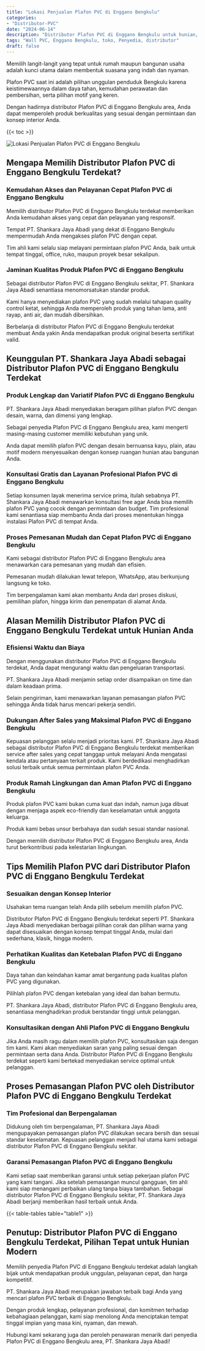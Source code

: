 ```yaml
---
title: "Lokasi Penjualan Plafon PVC di Enggano Bengkulu"
categories: 
- "Distributor-PVC"
date: "2024-06-14"
description: "Distributor Plafon PVC di Enggano Bengkulu untuk hunian, office, dan ritel. Panel terbaik, variasi motif, variasi warna modern, dengan jasa pemasangan oleh tim profesional serta garansi resmi!|Jasa distribusi Plafon PVC di Enggano Bengkulu bagi kebutuhan tempat tinggal, perkantoran, maupun gerai, dengan panel unggulan dan pemasangan oleh teknisi profesional dan kepastian resmi.|Alternatif Plafon PVC di Enggano Bengkulu yang terpercaya untuk hunian, perkantoran, dan toko, dengan produk terbaik dan instalasi oleh tenaga ahli ahli dan kepastian resmi.|Distribusi Plafon PVC di Enggano Bengkulu untuk tempat tinggal, kantor, dan toko, beserta material berkualitas dan penempatan ditangani oleh teknisi profesional, lengkap beserta jaminan resmi.}"
tags: "Wall PVC, Enggano Bengkulu, toko, Penyedia, distributor"
draft: false
---
```


Memilih langit-langit yang tepat untuk rumah maupun bangunan usaha adalah kunci utama dalam membentuk suasana yang indah dan nyaman.

Plafon PVC saat ini adalah pilihan unggulan penduduk Bengkulu karena keistimewaannya dalam daya tahan, kemudahan perawatan dan pembersihan, serta pilihan motif yang keren.

Dengan hadirnya distributor Plafon PVC di Enggano Bengkulu area, Anda dapat memperoleh produk berkualitas yang sesuai dengan permintaan dan konsep interior Anda.

{{< toc >}}

![Lokasi Penjualan Plafon PVC di Enggano Bengkulu](/images/Distributor-PVC/Lokasi-Penjualan-Plafon-PVC-di-Enggano-Bengkulu.png)


## Mengapa Memilih Distributor Plafon PVC di Enggano Bengkulu Terdekat?

### Kemudahan Akses dan Pelayanan Cepat Plafon PVC di Enggano Bengkulu

Memilih distributor Plafon PVC di Enggano Bengkulu terdekat memberikan Anda kemudahan akses yang cepat dan pelayanan yang responsif.

Tempat PT. Shankara Jaya Abadi yang dekat di Enggano Bengkulu mempermudah Anda mengakses plafon PVC dengan cepat.

Tim ahli kami selalu siap melayani permintaan plafon PVC Anda, baik untuk tempat tinggal, office, ruko, maupun proyek besar sekalipun.

### Jaminan Kualitas Produk Plafon PVC di Enggano Bengkulu

Sebagai distributor Plafon PVC di Enggano Bengkulu sekitar, PT. Shankara Jaya Abadi senantiasa menomorsatukan standar produk.

Kami hanya menyediakan plafon PVC yang sudah melalui tahapan quality control ketat, sehingga Anda memperoleh produk yang tahan lama, anti rayap, anti air, dan mudah dibersihkan.

Berbelanja di distributor Plafon PVC di Enggano Bengkulu terdekat membuat Anda yakin Anda mendapatkan produk original beserta sertifikat valid.

## Keunggulan PT. Shankara Jaya Abadi sebagai Distributor Plafon PVC di Enggano Bengkulu Terdekat

### Produk Lengkap dan Variatif Plafon PVC di Enggano Bengkulu

PT. Shankara Jaya Abadi menyediakan beragam pilihan plafon PVC dengan desain, warna, dan dimensi yang lengkap.

Sebagai penyedia Plafon PVC di Enggano Bengkulu area, kami mengerti masing-masing customer memiliki kebutuhan yang unik.

Anda dapat memilih plafon PVC dengan desain bernuansa kayu, plain, atau motif modern menyesuaikan dengan konsep ruangan hunian atau bangunan Anda.

### Konsultasi Gratis dan Layanan Profesional Plafon PVC di Enggano Bengkulu

Setiap konsumen layak menerima service prima, itulah sebabnya PT. Shankara Jaya Abadi menawarkan konsultasi free agar Anda bisa memilih plafon PVC yang cocok dengan permintaan dan budget. Tim profesional kami senantiasa siap membantu Anda dari proses menentukan hingga instalasi Plafon PVC di tempat Anda.

### Proses Pemesanan Mudah dan Cepat Plafon PVC di Enggano Bengkulu

Kami sebagai distributor Plafon PVC di Enggano Bengkulu area menawarkan cara pemesanan yang mudah dan efisien.

Pemesanan mudah dilakukan lewat telepon, WhatsApp, atau berkunjung langsung ke toko.

Tim berpengalaman kami akan membantu Anda dari proses diskusi, pemilihan plafon, hingga kirim dan penempatan di alamat Anda.

## Alasan Memilih Distributor Plafon PVC di Enggano Bengkulu Terdekat untuk Hunian Anda

### Efisiensi Waktu dan Biaya

Dengan menggunakan distributor Plafon PVC di Enggano Bengkulu terdekat, Anda dapat mengurangi waktu dan pengeluaran transportasi.

PT. Shankara Jaya Abadi menjamin setiap order disampaikan on time dan dalam keadaan prima.

Selain pengiriman, kami menawarkan layanan pemasangan plafon PVC sehingga Anda tidak harus mencari pekerja sendiri.

### Dukungan After Sales yang Maksimal Plafon PVC di Enggano Bengkulu

Kepuasan pelanggan selalu menjadi prioritas kami. PT. Shankara Jaya Abadi sebagai distributor Plafon PVC di Enggano Bengkulu terdekat memberikan service after sales yang cepat tanggap untuk melayani Anda mengatasi kendala atau pertanyaan terkait produk. Kami berdedikasi menghadirkan solusi terbaik untuk semua permintaan plafon PVC Anda.

### Produk Ramah Lingkungan dan Aman Plafon PVC di Enggano Bengkulu

Produk plafon PVC kami bukan cuma kuat dan indah, namun juga dibuat dengan menjaga aspek eco-friendly dan keselamatan untuk anggota keluarga.

Produk kami bebas unsur berbahaya dan sudah sesuai standar nasional.

Dengan memilih distributor Plafon PVC di Enggano Bengkulu area, Anda turut berkontribusi pada kelestarian lingkungan.

## Tips Memilih Plafon PVC dari Distributor Plafon PVC di Enggano Bengkulu Terdekat

### Sesuaikan dengan Konsep Interior

Usahakan tema ruangan telah Anda pilih sebelum memilih plafon PVC.

Distributor Plafon PVC di Enggano Bengkulu terdekat seperti PT. Shankara Jaya Abadi menyediakan berbagai pilihan corak dan pilihan warna yang dapat disesuaikan dengan konsep tempat tinggal Anda, mulai dari sederhana, klasik, hingga modern.

### Perhatikan Kualitas dan Ketebalan Plafon PVC di Enggano Bengkulu

Daya tahan dan keindahan kamar amat bergantung pada kualitas plafon PVC yang digunakan.

Pilihlah plafon PVC dengan ketebalan yang ideal dan bahan bermutu.

PT. Shankara Jaya Abadi, distributor Plafon PVC di Enggano Bengkulu area, senantiasa menghadirkan produk berstandar tinggi untuk pelanggan.

### Konsultasikan dengan Ahli Plafon PVC di Enggano Bengkulu

Jika Anda masih ragu dalam memilih plafon PVC, konsultasikan saja dengan tim kami. Kami akan menyediakan saran yang paling sesuai dengan permintaan serta dana Anda. Distributor Plafon PVC di Enggano Bengkulu terdekat seperti kami bertekad menyediakan service optimal untuk pelanggan.

## Proses Pemasangan Plafon PVC oleh Distributor Plafon PVC di Enggano Bengkulu Terdekat

### Tim Profesional dan Berpengalaman

Didukung oleh tim berpengalaman, PT. Shankara Jaya Abadi mengupayakan pemasangan plafon PVC dilakukan secara bersih dan sesuai standar keselamatan. Kepuasan pelanggan menjadi hal utama kami sebagai distributor Plafon PVC di Enggano Bengkulu sekitar.

### Garansi Pemasangan Plafon PVC di Enggano Bengkulu

Kami setiap saat memberikan garansi untuk setiap pekerjaan plafon PVC yang kami tangani. Jika setelah pemasangan muncul gangguan, tim ahli kami siap menangani perbaikan ulang tanpa biaya tambahan. Sebagai distributor Plafon PVC di Enggano Bengkulu sekitar, PT. Shankara Jaya Abadi berjanji memberikan hasil terbaik untuk Anda.

{{< table-tables table="table1" >}}

## Penutup: Distributor Plafon PVC di Enggano Bengkulu Terdekat, Pilihan Tepat untuk Hunian Modern

Memilih penyedia Plafon PVC di Enggano Bengkulu terdekat adalah langkah bijak untuk mendapatkan produk unggulan, pelayanan cepat, dan harga kompetitif.

PT. Shankara Jaya Abadi merupakan jawaban terbaik bagi Anda yang mencari plafon PVC terbaik di Enggano Bengkulu.

Dengan produk lengkap, pelayanan profesional, dan komitmen terhadap kebahagiaan pelanggan, kami siap menolong Anda menciptakan tempat tinggal impian yang masa kini, nyaman, dan mewah.

Hubungi kami sekarang juga dan peroleh penawaran menarik dari penyedia Plafon PVC di Enggano Bengkulu area, PT. Shankara Jaya Abadi!
